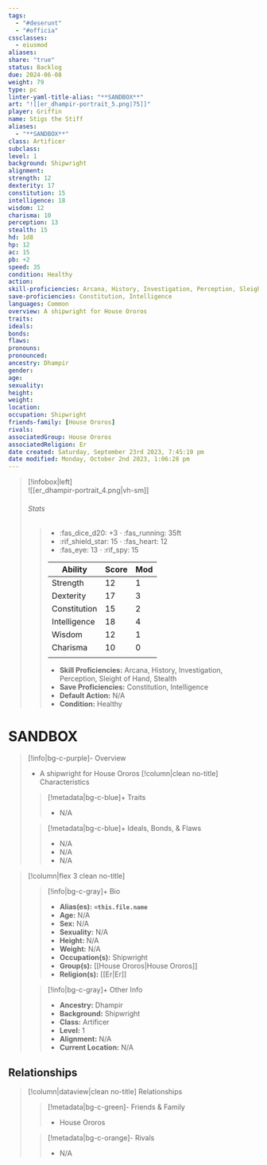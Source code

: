 ```yaml
---
tags:
  - "#deserunt"
  - "#officia"
cssclasses:
  - eiusmod
aliases: 
share: "true"
status: Backlog
due: 2024-06-08
weight: 79
type: pc
linter-yaml-title-alias: "**SANDBOX**"
art: "![[er_dhampir-portrait_5.png|75]]"
player: Griffin
name: Stigs the Stiff
aliases:
  - "**SANDBOX**"
class: Artificer
subclass: 
level: 1
background: Shipwright
alignment: 
strength: 12
dexterity: 17
constitution: 15 
intelligence: 18
wisdom: 12
charisma: 10
perception: 13
stealth: 15
hd: 1d8
hp: 12
ac: 15
pb: +2
speed: 35 
condition: Healthy
action: 
skill-proficiencies: Arcana, History, Investigation, Perception, Sleight of Hand, Stealth 
save-proficiencies: Constitution, Intelligence
languages: Common
overview: A shipwright for House Ororos
traits: 
ideals: 
bonds: 
flaws: 
pronouns: 
pronounced: 
ancestry: Dhampir
gender: 
age: 
sexuality: 
height: 
weight: 
location: 
occupation: Shipwright
friends-family: [House Ororos]
rivals: 
associatedGroup: House Ororos
associatedReligion: Er
date created: Saturday, September 23rd 2023, 7:45:19 pm
date modified: Monday, October 2nd 2023, 1:06:28 pm
---
```


>[!infobox|left]  
>![[er_dhampir-portrait_4.png|vh-sm]]
>###### Stats
> > -  :fas_dice_d20: \+3 ⋅ :fas_running: 35ft
> > - :rif_shield_star: 15 ⋅ :fas_heart: 12
> > - :fas_eye: 13 ⋅ :rif_spy: 15
> >
> > | Ability      | Score                | Mod                                        |
> > |--------------|----------------------|--------------------------------------------|
> > | Strength     | 12     | 1     |
> > | Dexterity    | 17    | 3    |
> > | Constitution | 15 | 2 |
> > | Intelligence | 18 | 4 |
> > | Wisdom       | 12       | 1       |
> > | Charisma     | 10     | 0     |
> > ||||
> >  - **Skill Proficiencies:** Arcana, History, Investigation, Perception, Sleight of Hand, Stealth
> >  - **Save Proficiencies:** Constitution, Intelligence
> >  - **Default Action:** N/A
> >  -  **Condition:** Healthy
# **SANDBOX**
>[!info|bg-c-purple]- Overview
> - A shipwright for House Ororos
> [!column|clean no-title] Characteristics
>> [!metadata|bg-c-blue]+ Traits
>> - N/A
>
>> [!metadata|bg-c-blue]+ Ideals, Bonds, & Flaws
>> -  N/A
>> -  N/A
>> -  N/A
 
>[!column|flex 3 clean no-title]
>> [!info|bg-c-gray]+ Bio
>> - **Alias(es):** **`=this.file.name`** 
>> - **Age:**  N/A 
>> - **Sex:**  N/A 
>> - **Sexuality:**  N/A 
>> - **Height:**  N/A 
>> - **Weight:**  N/A 
>> - **Occupation(s):**  Shipwright 
>> - **Group(s):**  [[House Ororos|House Ororos]] 
>> - **Religion(s):**  [[Er|Er]] 
>
>> [!info|bg-c-gray]+ Other Info 
>> - **Ancestry:**  Dhampir
>> - **Background:** Shipwright
>> - **Class:** Artificer
>> - **Level:** 1
>> - **Alignment:** N/A
>> - **Current Location:**  N/A 
## Relationships
>[!column|dataview|clean no-title] Relationships
>> [!metadata|bg-c-green]- Friends & Family
>> - House Ororos
>
>> [!metadata|bg-c-orange]- Rivals
>> - N/A


